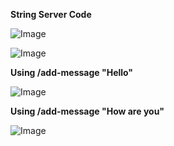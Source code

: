**String Server Code**

![Image](file:///C:/Users/Owner/Pictures/Screenshots/StringServer%201.png)

![Image](file:///C:/Users/Owner/Pictures/Screenshots/StringServer%202.png)


**Using /add-message "Hello"**

![Image](file:///C:/Users/Owner/Desktop/add-message%20Hello.png)


**Using /add-message "How are you"**

![Image](file:///C:/Users/Owner/Desktop/add-message%20How%20are%20you.png)




